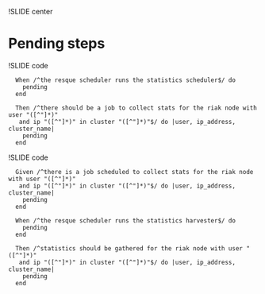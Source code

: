 !SLIDE center

# Pending steps #

!SLIDE code

      When /^the resque scheduler runs the statistics scheduler$/ do
        pending
      end

      Then /^there should be a job to collect stats for the riak node with user "([^"]*)" 
       and ip "([^"]*)" in cluster "([^"]*)"$/ do |user, ip_address, cluster_name|
        pending
      end

!SLIDE code

      Given /^there is a job scheduled to collect stats for the riak node with user "([^"]*)" 
       and ip "([^"]*)" in cluster "([^"]*)"$/ do |user, ip_address, cluster_name|
        pending
      end

      When /^the resque scheduler runs the statistics harvester$/ do
        pending
      end

      Then /^statistics should be gathered for the riak node with user "([^"]*)" 
       and ip "([^"]*)" in cluster "([^"]*)"$/ do |user, ip_address, cluster_name|
        pending
      end
